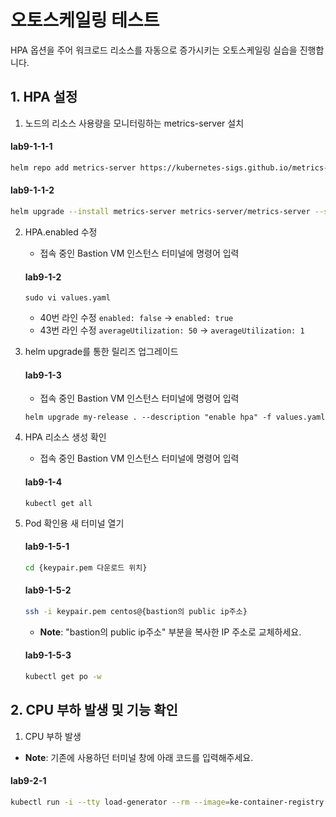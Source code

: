 # 오토스케일링 테스트

HPA 옵션을 주어 워크로드 리소스를 자동으로 증가시키는 오토스케일링 실습을 진행합니다.



## 1. HPA 설정

1. 노드의 리소스 사용량을 모니터링하는 metrics-server 설치
  #### **lab9-1-1-1**
   ```bash
   helm repo add metrics-server https://kubernetes-sigs.github.io/metrics-server/
   ```

  #### **lab9-1-1-2**
   ```bash
   helm upgrade --install metrics-server metrics-server/metrics-server --set hostNetwork.enabled=true --set containerPort=4443
   ```

2. HPA.enabled 수정
   - 접속 중인 Bastion VM 인스턴스 터미널에 명령어 입력
   #### **lab9-1-2**
   ```
   sudo vi values.yaml
   ```

   - 40번 라인 수정
     `enabled: false` -> `enabled: true`
   - 43번 라인 수정
     `averageUtilization: 50` -> `averageUtilization: 1`

3. helm upgrade를 통한 릴리즈 업그레이드

   #### **lab9-1-3**
   - 접속 중인 Bastion VM 인스턴스 터미널에 명령어 입력
   ```
   helm upgrade my-release . --description "enable hpa" -f values.yaml
   ```

4. HPA 리소스 생성 확인
   - 접속 중인 Bastion VM 인스턴스 터미널에 명령어 입력
   #### **lab9-1-4**
   ```
   kubectl get all
   ```
5. Pod 확인용 새 터미널 열기

   #### **lab9-1-5-1**
   ```bash
   cd {keypair.pem 다운로드 위치}
   ```

   #### **lab9-1-5-2**
   ```bash
   ssh -i keypair.pem centos@{bastion의 public ip주소}
   ```
   - **Note**: "bastion의 public ip주소" 부분을 복사한 IP 주소로 교체하세요.
  
   #### **lab9-1-5-3**
   ```bash
   kubectl get po -w
   ```
    
## 2. CPU 부하 발생 및 기능 확인

  1. CPU 부하 발생
  - **Note**: 기존에 사용하던 터미널 창에 아래 코드를 입력해주세요.
  
  #### **lab9-2-1**
  ```bash
  kubectl run -i --tty load-generator --rm --image=ke-container-registry.kr-central-2.kcr.dev/ke-cr/busybox:1.28 --restart=Never -- /bin/sh -c "while sleep 0.01; do wget -q -O- http://61.109.239.122/; done"
  ```
